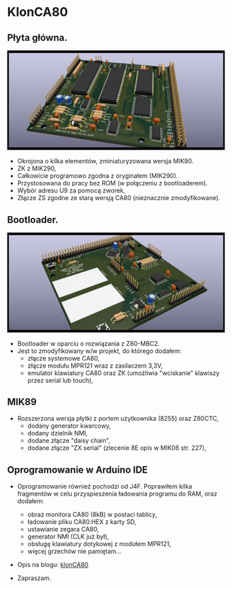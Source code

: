 # KlonCA80
## Płyta główna.
![CA80-mini](https://raw.githubusercontent.com/ZegarNotAvailable/KlonCA80/main/CA80-mini.png)
- Okrojona o kilka elementów, zminiaturyzowana wersja MIK90.
- ZK z MIK290,
- Całkowicie programowo zgodna z oryginałem (MIK290).
- Przystosowana do pracy bez ROM (w połączeniu z bootloaderem).
- Wybór adresu U9 za pomocą zworek,
- Złącze ZS zgodne ze starą wersją CA80 (nieznacznie zmodyfikowane).
## Bootloader.
![bootloader](https://raw.githubusercontent.com/ZegarNotAvailable/KlonCA80/main/CA80-bezROM-touch.png)
- Bootloader w oparciu o rozwiązania z Z80-MBC2.
- Jest to zmodyfikowany w/w projekt, do którego dodałem:
    - złącze systemowe CA80,
    - złącze modułu MPR121 wraz z zasilaczem 3,3V,
    - emulator klawiatury CA80 oraz ZK (umożliwia "wciskanie" klawiszy przez serial lub touch),
## MIK89
- Rozszerzona wersja płytki z portem użytkownika (8255) oraz Z80CTC,
    - dodany generator kwarcowy,
    - dodany dzielnik NMI,
    - dodane złącze "daisy chain",
    - dodane złącze "ZX serial" (zlecenie 8E opis w MIK06 str. 227),

## Oprogramowanie w Arduino IDE    
- Oprogramowanie również pochodzi od J4F. Poprawiłem kilka fragmentów w celu przyspieszenia ładowania programu do RAM, oraz dodałem:
    - obraz monitora CA80 (8kB) w postaci tablicy,
    - ładowanie pliku CA80.HEX z karty SD, 
    - ustawianie zegara CA80,
    - generator NMI (CLK już był),
    - obsługę klawiatury dotykowej z modułem MPR121,
    - więcej grzechów nie pamiętam...

- Opis na blogu: [klonCA80](https://klonca80.blogspot.com)

- Zapraszam.
